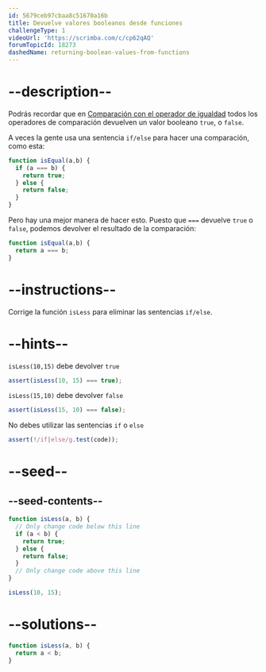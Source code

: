 ```yaml
---
id: 5679ceb97cbaa8c51670a16b
title: Devuelve valores booleanos desde funciones
challengeType: 1
videoUrl: 'https://scrimba.com/c/cp62qAQ'
forumTopicId: 18273
dashedName: returning-boolean-values-from-functions
---
```


# --description--

Podrás recordar que en [Comparación con el operador de igualdad](/learn/javascript-algorithms-and-data-structures/basic-javascript/comparison-with-the-equality-operator) todos los operadores de comparación devuelven un valor booleano `true`, o `false`.

A veces la gente usa una sentencia `if/else` para hacer una comparación, como esta:

```js
function isEqual(a,b) {
  if (a === b) {
    return true;
  } else {
    return false;
  }
}
```

Pero hay una mejor manera de hacer esto. Puesto que `===` devuelve `true` o `false`, podemos devolver el resultado de la comparación:

```js
function isEqual(a,b) {
  return a === b;
}
```

# --instructions--

Corrige la función `isLess` para eliminar las sentencias `if/else`.

# --hints--

`isLess(10,15)` debe devolver `true`

```js
assert(isLess(10, 15) === true);
```

`isLess(15,10)` debe devolver `false`

```js
assert(isLess(15, 10) === false);
```

No debes utilizar las sentencias `if` o `else`

```js
assert(!/if|else/g.test(code));
```

# --seed--

## --seed-contents--

```js
function isLess(a, b) {
  // Only change code below this line
  if (a < b) {
    return true;
  } else {
    return false;
  }
  // Only change code above this line
}

isLess(10, 15);
```

# --solutions--

```js
function isLess(a, b) {
  return a < b;
}
```

